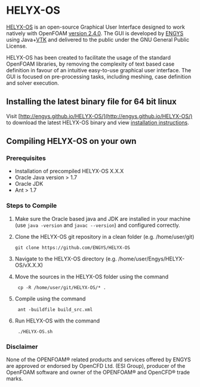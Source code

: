 # HELYX-OS
[HELYX-OS](http://engys.com/products/helyx-os) is an open-source Graphical User Interface designed to work natively with OpenFOAM [version 2.4.0](http://www.openfoam.org/archive/2.4.0/download/source.php). The GUI is developed by [ENGYS](http://engys.com/) using Java+[VTK](http://www.vtk.org/) and delivered to the public under the GNU General Public License.
 
HELYX-OS has been created to facilitate the usage of the standard OpenFOAM libraries, by removing the complexity of text based case definition in favour of an intuitive easy-to-use graphical user interface. The GUI is focused on pre-processing tasks, including meshing, case definition and solver execution.

## Installing the latest binary file for 64 bit linux
Visit [http://engys.github.io/HELYX-OS/](http://engys.github.io/HELYX-OS/) to download the latest HELYX-OS binary and view [installation instructions](http://engys.github.io/HELYX-OS/installation/). 

## Compiling HELYX-OS on your own

### Prerequisites
 - Installation of precompiled HELYX-OS X.X.X
 - Oracle Java version > 1.7
 - Oracle JDK
 - Ant > 1.7

### Steps to Compile
1.  Make sure the Oracle based java and JDK are installed in your machine (use `java -version` and `javac --version`) and configured correctly.
2.  Clone the HELYX-OS git repository in a clean folder (e.g. /home/user/git) 

        git clone https://github.com/ENGYS/HELYX-OS

3. Navigate to the HELYX-OS directory (e.g. /home/user/Engys/HELYX-OS/vX.X.X)
4. Move the sources in the HELYX-OS folder using the command
 
        cp -R /home/user/git/HELYX-OS/* .

5. Compile using the command

        ant -buildfile build_src.xml

6. Run HELYX-OS with the command
 
        ./HELYX-OS.sh

### Disclaimer
None of the OPENFOAM® related products and services offered by ENGYS are approved or endorsed by OpenCFD Ltd. (ESI Group), producer of the OpenFOAM software and owner of the OPENFOAM® and OpenCFD® trade marks.
